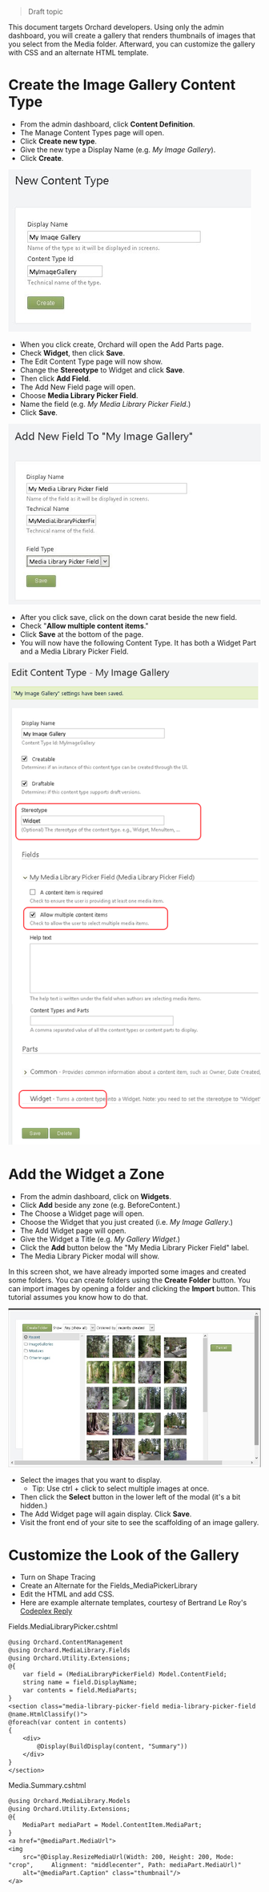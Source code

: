> Draft topic 

This document targets Orchard developers. Using only the admin dashboard, you will create a gallery that renders thumbnails of images that you select from the Media folder. Afterward, you can customize the gallery with CSS and an alternate HTML template.

# Create the Image Gallery Content Type

- From the admin dashboard, click **Content Definition**.
- The Manage Content Types page will open.
- Click **Create new type**.
- Give the new type a Display Name (e.g. *My Image Gallery*).
- Click **Create**.

![New content type](/Attachments/Creating-an-image-gallery/new-content-type.JPG)

- When you click create, Orchard will open the Add Parts page.
- Check **Widget**, then click **Save**.
- The Edit Content Type page will now show.
- Change the **Stereotype** to Widget and click **Save**.
- Then click **Add Field**.
- The Add New Field page will open.
- Choose **Media Library Picker Field**.
- Name the field (e.g. *My Media Library Picker Field*.)
- Click **Save**.

![Add a new field](/Attachments/Creating-an-image-gallery/add-new-field.JPG)

- After you click save, click on the down carat beside the new field.
- Check "**Allow multiple content items**."
- Click **Save** at the bottom of the page.
- You will now have the following Content Type. It has both a Widget Part and a Media Library Picker Field.

![Finished content type](/Attachments/Creating-an-image-gallery/finished-content-type.jpg)

# Add the Widget a Zone

- From the admin dashboard, click on **Widgets**.
- Click **Add** beside any zone (e.g. BeforeContent.)
- The Choose a Widget page will open.
- Choose the Widget that you just created (i.e. *My Image Gallery*.)
- The Add Widget page will open.
- Give the Widget a Title (e.g. *My Gallery Widget*.)
- Click the **Add** button below the "My Media Library Picker Field" label.
- The Media Library Picker modal will show.

In this screen shot, we have already imported some images and created some folders. You can create folders using the **Create Folder** button. You can import images by opening a folder and clicking the **Import** button. This tutorial assumes you know how to do that.

 ![Finished content type](/Attachments/Creating-an-image-gallery/modal-popup.jpg)

- Select the images that you want to display.
	- Tip: Use ctrl + click to select multiple images at once.
- Then click the **Select** button in the lower left of the modal (it's a bit hidden.)
- The Add Widget page will again display. Click **Save**.
- Visit the front end of your site to see the scaffolding of an image gallery.

# Customize the Look of the Gallery

- Turn on Shape Tracing
- Create an Alternate for the Fields_MediaPickerLibrary
- Edit the HTML and add CSS.
- Here are example alternate templates, courtesy of Bertrand Le Roy's [Codeplex Reply](https://orchard.codeplex.com/discussions/454808) 

Fields.MediaLibraryPicker.cshtml

    @using Orchard.ContentManagement
    @using Orchard.MediaLibrary.Fields
    @using Orchard.Utility.Extensions;    
    @{
    	var field = (MediaLibraryPickerField) Model.ContentField;
    	string name = field.DisplayName;
    	var contents = field.MediaParts;
    }
    <section class="media-library-picker-field media-library-picker-field @name.HtmlClassify()">
    @foreach(var content in contents) 
	{
   	 	<div>
    		@Display(BuildDisplay(content, "Summary"))
    	</div>
	}
    </section>

Media.Summary.cshtml
    
    @using Orchard.MediaLibrary.Models
    @using Orchard.Utility.Extensions;
    @{
    	MediaPart mediaPart = Model.ContentItem.MediaPart;
    }
    <a href="@mediaPart.MediaUrl">
    <img 
		src="@Display.ResizeMediaUrl(Width: 200, Height: 200, Mode: "crop", 	Alignment: "middlecenter", Path: mediaPart.MediaUrl)" 	
		alt="@mediaPart.Caption" class="thumbnail"/>
    </a>